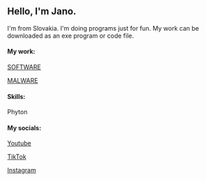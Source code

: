 
## Hello, I'm Jano. 

I'm from Slovakia. I'm doing programs just for fun. My work can be downloaded as an exe program or code file.

#### My work:

[SOFTWARE]()

[MALWARE](https://github.com/JaatrovyKnedlicek/JankoPankoMALWARE)
#### Skills:

Phyton

#### My socials:

[Youtube](https://www.youtube.com/channel/UC6UKBbOs5EWv5bf0MQ2jSaA)

[TikTok](https://www.tiktok.com/)

[Instagram](https://www.instagram.com/janohroch/)
